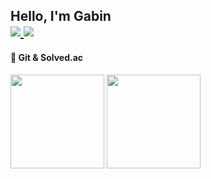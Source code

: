 <h2> Hello, I'm Gabin 
<div align="left">
  <a align="left" href="https://www.linkedin.com/in/%EA%B0%80%EB%B9%88-%EC%B5%9C-39b3a12b2?utm_source=share&utm_campaign=share_via&utm_content=profile&utm_medium=ios_app"> 
    <img src="https://img.shields.io/badge/Gabin-blue?style=badge&logo=LinkedIn&logoColor=white"/> 
  </a> 
  <a align="left" href="https://coding-meongdo.tistory.com"> 
    <img src="https://img.shields.io/badge/coding_meongdo-black?style=badge&logo=Tistory&logoColor=white"/> </a> 
  </a>
</div>
</h2>

<div align="left">
  <h4> 🔎 Git & Solved.ac </h4>
  <a>
    <img height=150 src="https://github-profile-summary-cards.vercel.app/api/cards/profile-details?username=gabean13&theme=github"/>
  </a>
  <a href="https://solved.ac/gazette9"> 
    <img height=150 src="http://mazassumnida.wtf/api/v2/generate_badge?boj=gazette9">
  </a>
</div>
